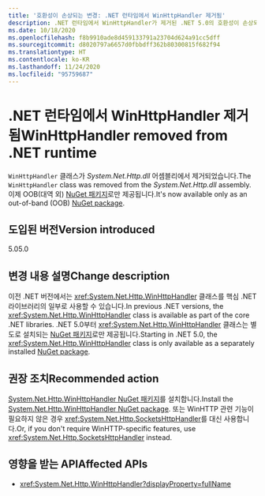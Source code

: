 ```yaml
---
title: '호환성이 손상되는 변경: .NET 런타임에서 WinHttpHandler 제거됨'
description: .NET 런타임에서 WinHttpHandler가 제거된 .NET 5.0의 호환성이 손상되는 변경에 대해 알아봅니다.
ms.date: 10/18/2020
ms.openlocfilehash: f8b9910ade8d459133791a23704d624a91cc5dff
ms.sourcegitcommit: d8020797a6657d0fbbdff362b80300815f682f94
ms.translationtype: HT
ms.contentlocale: ko-KR
ms.lasthandoff: 11/24/2020
ms.locfileid: "95759687"
---
```

# <a name="winhttphandler-removed-from-net-runtime"></a><span data-ttu-id="90639-103">.NET 런타임에서 WinHttpHandler 제거됨</span><span class="sxs-lookup"><span data-stu-id="90639-103">WinHttpHandler removed from .NET runtime</span></span>

<span data-ttu-id="90639-104">`WinHttpHandler` 클래스가 *System.Net.Http.dll* 어셈블리에서 제거되었습니다.</span><span class="sxs-lookup"><span data-stu-id="90639-104">The `WinHttpHandler` class was removed from the *System.Net.Http.dll* assembly.</span></span> <span data-ttu-id="90639-105">이제 OOB(대역 외) [NuGet 패키지](https://www.nuget.org/packages/System.Net.Http.WinHttpHandler/)로만 제공됩니다.</span><span class="sxs-lookup"><span data-stu-id="90639-105">It's now available only as an out-of-band (OOB) [NuGet package](https://www.nuget.org/packages/System.Net.Http.WinHttpHandler/).</span></span>

## <a name="version-introduced"></a><span data-ttu-id="90639-106">도입된 버전</span><span class="sxs-lookup"><span data-stu-id="90639-106">Version introduced</span></span>

<span data-ttu-id="90639-107">5.0</span><span class="sxs-lookup"><span data-stu-id="90639-107">5.0</span></span>

## <a name="change-description"></a><span data-ttu-id="90639-108">변경 내용 설명</span><span class="sxs-lookup"><span data-stu-id="90639-108">Change description</span></span>

<span data-ttu-id="90639-109">이전 .NET 버전에서는 <xref:System.Net.Http.WinHttpHandler> 클래스를 핵심 .NET 라이브러리의 일부로 사용할 수 있습니다.</span><span class="sxs-lookup"><span data-stu-id="90639-109">In previous .NET versions, the <xref:System.Net.Http.WinHttpHandler> class is available as part of the core .NET libraries.</span></span> <span data-ttu-id="90639-110">.NET 5.0부터 <xref:System.Net.Http.WinHttpHandler> 클래스는 별도로 설치되는 [NuGet 패키지](https://www.nuget.org/packages/System.Net.Http.WinHttpHandler/)로만 제공됩니다.</span><span class="sxs-lookup"><span data-stu-id="90639-110">Starting in .NET 5.0, the <xref:System.Net.Http.WinHttpHandler> class is only available as a separately installed [NuGet package](https://www.nuget.org/packages/System.Net.Http.WinHttpHandler/).</span></span>

## <a name="recommended-action"></a><span data-ttu-id="90639-111">권장 조치</span><span class="sxs-lookup"><span data-stu-id="90639-111">Recommended action</span></span>

<span data-ttu-id="90639-112">[System.Net.Http.WinHttpHandler NuGet 패키지](https://www.nuget.org/packages/System.Net.Http.WinHttpHandler/)를 설치합니다.</span><span class="sxs-lookup"><span data-stu-id="90639-112">Install the [System.Net.Http.WinHttpHandler NuGet package](https://www.nuget.org/packages/System.Net.Http.WinHttpHandler/).</span></span> <span data-ttu-id="90639-113">또는 WinHTTP 관련 기능이 필요하지 않은 경우 <xref:System.Net.Http.SocketsHttpHandler>를 대신 사용합니다.</span><span class="sxs-lookup"><span data-stu-id="90639-113">Or, if you don't require WinHTTP-specific features, use <xref:System.Net.Http.SocketsHttpHandler> instead.</span></span>

## <a name="affected-apis"></a><span data-ttu-id="90639-114">영향을 받는 API</span><span class="sxs-lookup"><span data-stu-id="90639-114">Affected APIs</span></span>

- <xref:System.Net.Http.WinHttpHandler?displayProperty=fullName>

<!--

### Affected APIs

- `T:System.Net.Http.WinHttpHandler`

### Category

Networking

-->
